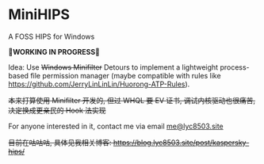 # MiniHIPS
A FOSS HIPS for Windows

**🚧WORKING IN PROGRESS🚧**

Idea: Use ~~Windows Minifilter~~ Detours to implement a lightweight process-based file permission manager (maybe compatible with rules like https://github.com/JerryLinLinLin/Huorong-ATP-Rules).

~~本来打算使用 Minifilter 开发的, 但过 WHQL 要 EV 证书, 调试内核驱动也很痛苦, 决定换成更亲民的 Hook 法实现~~

For anyone interested in it, contact me via email me@lyc8503.site

~~目前在咕咕咕, 具体见我相关博客: https://blog.lyc8503.site/post/kaspersky-hips/~~

